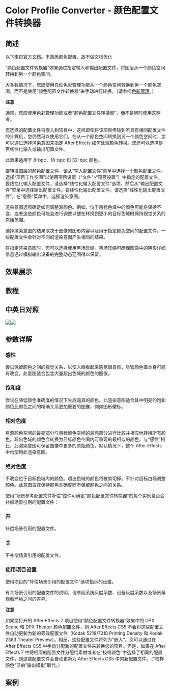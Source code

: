 # Color Profile Converter - 颜色配置文件转换器

## 简述

以下来自[官方文档](https://helpx.adobe.com/cn/after-effects/using/utility-effects.html)。不熟悉颜色配置，故不做文档优化

“颜色配置文件转换器”效果通过指定输入和输出配置文件，将图层从一个颜色空间转换到另一个颜色空间。

大多数情况下，您应使用自动色彩管理功能从一个颜色空间转换到另一个颜色空间，而不是使用“颜色配置文件转换器”来手动进行转换。（请参阅[色彩管理](https://helpx.adobe.com/cn/after-effects/using/color-management.html#color_management)。）

**注意**

通常，您应使用色彩管理功能或者“颜色配置文件转换器”，而不是同时使用这两者。

您选择的配置文件将嵌入到项目中，这样即使将该项目传输到不具有相同配置文件的计算机，您仍然可以使用它们。在从一个颜色空间转换到另一个颜色空间时，您可以通过选择渲染意图来指定
After Effects 如何处理颜色转换。您还可以选择是否线性化输入或输出配置文件。

此效果适用于 8-bpc、16-bpc 和 32-bpc 颜色。

要转换图层的颜色配置文件，请从“输入配置文件”菜单中选择一个颜色配置文件。选择“项目工作空间”以使用项目设置（“文件”>“项目设置”）中指定的配置文件。要线性化输入配置文件，请选择“线性化输入配置文件”选项。然后从“输出配置文件”菜单中选择输出配置文件。要线性化输出配置文件，请选择“线性化输出配置文件”。在“意图”菜单中，选择渲染意图。

渲染意图选项确定如何调整源颜色。例如，位于目标色域中的颜色可能将保持不变，或者这些颜色可能会进行调整以便在转换到更小的目标色域时保持视觉关系的原始范围。

选择渲染意图的结果取决于图像的图形内容以及用于指定颜色空间的配置文件。一些配置文件会针对不同的渲染意图产生相同的结果。

在指定渲染意图时，您可以选择使用黑场压缩。黑场压缩可确保图像中的阴影详细信息通过模拟输出设备的完整动态范围得以保留。

## 效果展示

## 教程

## 中英日对照

![](https://mir.yuelili.com/wp-content/uploads/user/AE/effects/AE-Effects-Utility-Color_Profile_Converter.png)![](https://mir.yuelili.com/wp-content/uploads/user/AE/effects/AE-Effects-Utility-Color_Profile_Converter_cn.png)

## 参数详解

### 感性

尝试保留颜色之间的视觉关系，以使人眼看起来感觉很自然，尽管颜色值本身可能有改变。此意图适合包含大量超出色域的颜色的图像。

### 饱和度

尝试在降低颜色准确度的情况下生成逼真的颜色。此渲染意图适合其中明亮的饱和颜色比颜色之间的精确关系更加重要的图像，例如图形徽标。

### 相对色度

将源颜色空间的最亮部分与目标颜色空间的最亮部分进行比较并相应地转换所有颜色。超出色域的颜色会转换为目标颜色空间内可重现的最相似的颜色。与“感性”相比，此渲染意图可保留图像中更多的原始颜色。默认情况下，整个
After Effects 中均使用此渲染意图。

### 绝对色度

不改变位于目标色域内的颜色。超出色域的颜色将被剪切掉。不针对目标白场调整颜色。此意图旨在保持颜色准确度而不保留颜色之间的关系。

使用“场景参考配置文件补偿”控件可确定“颜色配置文件转换器”的每个实例是否会补偿场景引用的配置文件：

### 开

补偿场景引用的配置文件。

### 关

不补偿场景引用的配置文件。

### 使用项目设置

使用项目的“补偿场景引用的配置文件”选项指示的设置。

有关场景引用的配置文件的说明，请参阅系统灰度系数、设备灰度系数以及场景与观看环境之间的差异。

**注意**

如果您打开的 After Effects 7 项目使用“颜色配置文件转换器”效果中的 DPX Scene 和 DPX Theater 颜色配置文件，则
After Effects CS5 不会将这些配置文件自动更新为新的等效配置文件（Kodak 5218/7218 Printing Density 和
Kodak 2383 Theater Preview）。相反，这些配置文件将列为“嵌入”。您可以通过在 After Effects CS5
中手动分配新的配置文件来转换您的项目。但是，如果在 After Effects 7
中将相同的配置文件分配给素材或者在“校样颜色”中选择了相同的配置文件，则这些配置文件会自动更新为 After Effects CS5
中的新配置文件。（“校样颜色”已由“输出模拟”取代。）

## 案例
